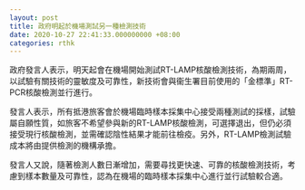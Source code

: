 ```yaml
---
layout: post
title: 政府明起於機場測試另一種檢測技術
date: 2020-10-27 22:41:33.000000000 +08:00
categories: rthk
---
```


政府發言人表示，明天起會在機場開始測試RT-LAMP核酸檢測技術，為期兩周，以試驗有關技術的靈敏度及可靠性，新技術會與衞生署目前使用的「金標準」RT-PCR核酸檢測並行進行。

發言人表示，所有抵港旅客會於機場臨時樣本採集中心接受兩種測試的採樣，試驗屬自願性質，如旅客不希望參與新的RT-LAMP核酸檢測，可選擇退出，但仍必須接受現行核酸檢測，並需確認陰性結果才能前往檢疫。另外，RT-LAMP檢測試驗成本將由提供檢測的機構承擔。

發言人又說，隨著檢測人數日漸增加，需要尋找更快速、可靠的核酸檢測技術，考慮到樣本數量及可靠性，認為在機場的臨時樣本採集中心進行並行試驗較合適。
